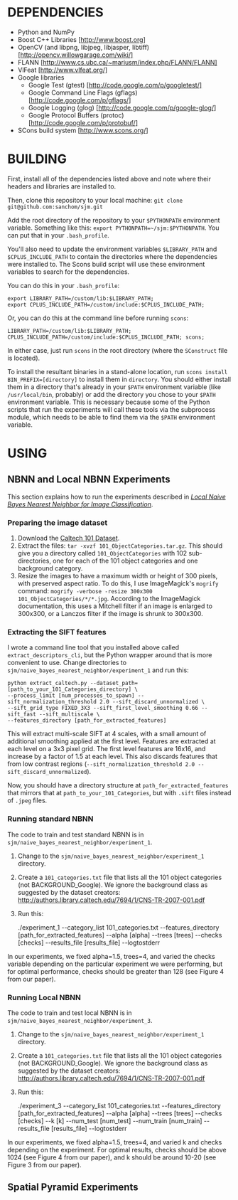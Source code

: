 DEPENDENCIES
============
- Python and NumPy
- Boost C++ Libraries [http://www.boost.org]
- OpenCV (and libpng, libjpeg, libjasper, libtiff) [http://opencv.willowgarage.com/wiki/]
- FLANN [http://www.cs.ubc.ca/~mariusm/index.php/FLANN/FLANN]
- VlFeat [http://www.vlfeat.org/]
- Google libraries
  - Google Test (gtest) [http://code.google.com/p/googletest/]
  - Google Command Line Flags (gflags) [http://code.google.com/p/gflags/]
  - Google Logging (glog) [http://code.google.com/p/google-glog/]
  - Google Protocol Buffers (protoc) [http://code.google.com/p/protobuf/]
- SCons build system [http://www.scons.org/]


BUILDING
========

First, install all of the dependencies listed above and note where their headers and libraries are installed to.

Then, clone this repository to your local machine: `git clone git@github.com:sanchom/sjm.git`

Add the root directory of the repository to your `$PYTHONPATH` environment variable.
Something like this: `export PYTHONPATH=~/sjm:$PYTHONPATH`. You can put that in your `.bash_profile`.

You'll also need to update the environment variables `$LIBRARY_PATH` and `$CPLUS_INCLUDE_PATH` to contain the
directories where the dependencies were installed to. The Scons build script will use these environment variables
to search for the dependencies.

You can do this in your `.bash_profile`:

    export LIBRARY_PATH=/custom/lib:$LIBRARY_PATH;
    export CPLUS_INCLUDE_PATH=/custom/include:$CPLUS_INCLUDE_PATH;

Or, you can do this at the command line before running `scons`:

    LIBRARY_PATH=/custom/lib:$LIBRARY_PATH; CPLUS_INCLUDE_PATH=/custom/include:$CPLUS_INCLUDE_PATH; scons;

In either case, just run `scons` in the root directory (where the `SConstruct` file is located).

To install the resultant binaries in a stand-alone location, run `scons install BIN_PREFIX=[directory]`
to install them in `directory`. You should either install them in a directory that's already in your `$PATH`
environment variable (like `/usr/local/bin`, probably) or add the directory you chose to your `$PATH` environment
variable. This is necessary because some of the Python scripts that run the experiments will call these
tools via the subprocess module, which needs to be able to find them via the `$PATH` environment variable.

USING
=====

NBNN and Local NBNN Experiments
-------------------------------
This section explains how to run the experiments described in
[_Local Naive Bayes Nearest Neighbor for Image Classification_]().

### Preparing the image dataset

1. Download the [Caltech 101 Dataset](http://www.vision.caltech.edu/Image_Datasets/Caltech101/).
2. Extract the files: `tar -xvzf 101_ObjectCategories.tar.gz`. This should give you a directory called
`101_ObjectCategories` with 102 sub-directories, one for each of the 101 object categories and one background
category.
3. Resize the images to have a maximum width or height of 300 pixels, with preserved aspect ratio. To do this,
I use ImageMagick's `mogrify` command: `mogrify -verbose -resize 300x300 101_ObjectCategories/*/*.jpg`. According
to the ImageMagick documentation, this uses a Mitchell filter if an image is enlarged to 300x300, or a Lanczos
filter if the image is shrunk to 300x300.

### Extracting the SIFT features

I wrote a command line tool that you installed above called `extract_descriptors_cli`, but the Python wrapper around
that is more convenient to use. Change directories to `sjm/naive_bayes_nearest_neighbor/experiment_1` and run this:

    python extract_caltech.py --dataset_path=[path_to_your_101_Categories_directory] \
    --process_limit [num_processes_to_spawn] --sift_normalization_threshold 2.0 --sift_discard_unnormalized \
    --sift_grid_type FIXED_3X3 --sift_first_level_smoothing 0.66 --sift_fast --sift_multiscale \
    --features_directory [path_for_extracted_features]

This will extract multi-scale SIFT at 4 scales, with a small amount of additional smoothing applied at the first level.
Features are extracted at each level on a 3x3 pixel grid. The first level features are 16x16, and increase by a factor
of 1.5 at each level. This also discards features that from low contrast regions
(`--sift_normalization_threshold 2.0 --sift_discard_unnormalized`).

Now, you should have a directory structure at `path_for_extracted_features` that mirrors that at
`path_to_your_101_Categories`, but with `.sift` files instead of `.jpeg` files.

### Running standard NBNN

The code to train and test standard NBNN is in `sjm/naive_bayes_nearest_neighbor/experiment_1`.

1. Change to the `sjm/naive_bayes_nearest_neighbor/experiment_1` directory.
2. Create a `101_categories.txt` file that lists all the 101 object categories (not BACKGROUND_Google). We ignore
the background class as suggested by the dataset creators:
http://authors.library.caltech.edu/7694/1/CNS-TR-2007-001.pdf
3. Run this:

    ./experiment_1 --category_list 101_categories.txt
    --features_directory [path_for_extracted_features]
    --alpha [alpha] --trees [trees] --checks [checks]
    --results_file [results_file] --logtostderr

In our experiments, we fixed alpha=1.5, trees=4, and varied the checks variable depending on the particular experiment
we were performing, but for optimal performance, checks should be greater than 128 (see Figure 4 from our paper).

### Running Local NBNN

The code to train and test local NBNN is in `sjm/naive_bayes_nearest_neighbor/experiment_3`.

1. Change to the `sjm/naive_bayes_nearest_neighbor/experiment_1` directory.
2. Create a `101_categories.txt` file that lists all the 101 object categories (not BACKGROUND_Google). We ignore
the background class as suggested by the dataset creators:
http://authors.library.caltech.edu/7694/1/CNS-TR-2007-001.pdf
3. Run this:

    ./experiment_3 --category_list 101_categories.txt
    --features_directory [path_for_extracted_features]
    --alpha [alpha] --trees [trees] --checks [checks]
    --k [k]
    --num_test [num_test] --num_train [num_train]
    --results_file [results_file] --logtostderr

In our experiments, we fixed alpha=1.5, trees=4, and varied k and checks depending on the experiment.
For optimal results, checks should be above 1024 (see Figure 4 from our paper), and k should be around 10-20
(see Figure 3 from our paper).

Spatial Pyramid Experiments
---------------------------
